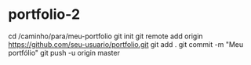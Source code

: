 # portfolio-2
cd /caminho/para/meu-portfolio
git init
git remote add origin https://github.com/seu-usuario/portfolio.git
git add .
git commit -m "Meu portfólio"
git push -u origin master
